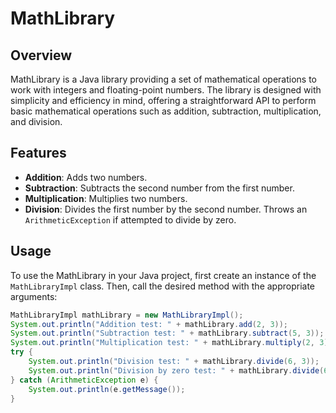 # MathLibrary

## Overview

MathLibrary is a Java library providing a set of mathematical operations to work with integers and floating-point numbers. The library is designed with simplicity and efficiency in mind, offering a straightforward API to perform basic mathematical operations such as addition, subtraction, multiplication, and division.

## Features

- **Addition**: Adds two numbers.
- **Subtraction**: Subtracts the second number from the first number.
- **Multiplication**: Multiplies two numbers.
- **Division**: Divides the first number by the second number. Throws an `ArithmeticException` if attempted to divide by zero.

## Usage

To use the MathLibrary in your Java project, first create an instance of the `MathLibraryImpl` class. Then, call the desired method with the appropriate arguments:

```java
MathLibraryImpl mathLibrary = new MathLibraryImpl();
System.out.println("Addition test: " + mathLibrary.add(2, 3));
System.out.println("Subtraction test: " + mathLibrary.subtract(5, 3));
System.out.println("Multiplication test: " + mathLibrary.multiply(2, 3));
try {
    System.out.println("Division test: " + mathLibrary.divide(6, 3));
    System.out.println("Division by zero test: " + mathLibrary.divide(6, 0));
} catch (ArithmeticException e) {
    System.out.println(e.getMessage());
}
